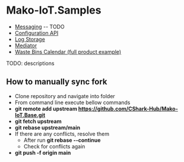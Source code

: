 # Mako-IoT.Samples
- [Messaging]() -- TODO
- [Configuration API](https://github.com/CShark-Hub/Mako-IoT.Samples/tree/main/ConfigurationAPI)
- [Log Storage](https://github.com/CShark-Hub/Mako-IoT.Samples/tree/main/LogStorage)
- [Mediator](https://github.com/CShark-Hub/Mako-IoT.Samples/tree/main/Mediator)
- [Waste Bins Calendar (full product example)](https://github.com/CShark-Hub/Mako-IoT.Samples/tree/main/WasteBinsCalendar)

TODO: descriptions

## How to manually sync fork
- Clone repository and navigate into folder
- From command line execute bellow commands
- **git remote add upstream https://github.com/CShark-Hub/Mako-IoT.Base.git**
- **git fetch upstream**
- **git rebase upstream/main**
- If there are any conflicts, resolve them
  - After run **git rebase --continue**
  - Check for conflicts again
- **git push -f origin main**
